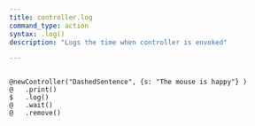 ```yaml
---
title: controller.log
command_type: action
syntax: .log()
description: "Logs the time when controller is envoked"

---
```


<!--more-->

<pre><code class="language-diff-javascript diff-highlight try-">
@newController("DashedSentence", {s: "The mouse is happy"} )
@   .print()
$   .log()
@   .wait()
@   .remove()
</code></pre>
